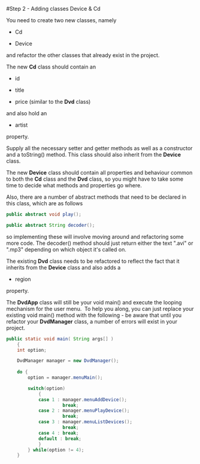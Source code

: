#Step 2 - Adding classes Device & Cd

You need to create two new classes, namely 

- Cd

- Device

and refactor the other classes that already exist in the project.

The new <c1><b>Cd</b></c1> class should contain an 

- id

- title

- price (similar to the <c1><b>Dvd</b></c1> class) 

and also hold an 

- artist 

property. 

Supply all the necessary setter and getter methods as well as a constructor and a toString() method. This class should also inherit from the <c1><b>Device</b></c1> class.

The new <c1><b>Device</b></c1> class should contain all properties and behaviour common to both the <c1><b>Cd</b></c1> class and the <c1><b>Dvd</b></c1> class, so you might have to take some time to decide what methods and properties go where.

Also, there are a number of abstract methods that need to be declared in this class, which are as follows

~~~java
public abstract void play();

public abstract String decoder();
~~~

so implementing these will involve moving around and refactoring some more code. The decoder() method should just return either the text ".avi" or ".mp3" depending on which object it's called on.

The existing <c1><b>Dvd</b></c1> class needs to be refactored to reflect the fact that it inherits from the <c1><b>Device</b></c1> class and also adds a 

- region 

property.

The <c1><b>DvdApp</b></c1> class will still be your void main() and execute the looping mechanism for the user menu.  To help you along, you can just replace your existing void main() method with the following - be aware that until you refactor your <c1><b>DvdManager</b></c1> class, a number of errors will exist in your project.

~~~java
public static void main( String args[] )
    {
    int option;

    DvdManager manager = new DvdManager();
    
    do {
        option = manager.menuMain();

        switch(option)
            {
            case 1 : manager.menuAddDevice();
                     break;
            case 2 : manager.menuPlayDevice();
                     break;
            case 3 : manager.menuListDevices();
                     break; 
            case 4 : break; 
            default : break;
            }
        } while(option != 4);
    } 
~~~
